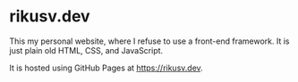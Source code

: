 # rikusv.dev

This my personal website, where I refuse to use a front-end framework. It is just plain old HTML, CSS, and JavaScript.

It is hosted using GitHub Pages at https://rikusv.dev.
